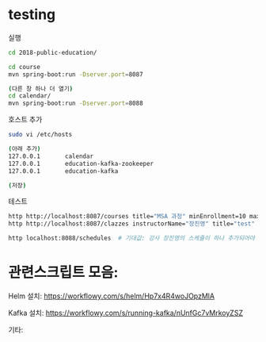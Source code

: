 #  testing

실행 
```bash
cd 2018-public-education/

cd course
mvn spring-boot:run -Dserver.port=8087

(다른 창 하나 더 열기)
cd calendar/
mvn spring-boot:run -Dserver.port=8088


```




호스트 추가
```bash
sudo vi /etc/hosts

(아래 추가)
127.0.0.1       calendar
127.0.0.1       education-kafka-zookeeper
127.0.0.1       education-kafka

(저장)
```

테스트
```bash
http http://localhost:8087/courses title="MSA 과정" minEnrollment=10 maxEnrollment=100 duration=3 unitPrice=100
http http://localhost:8087/clazzes instructorName="장진영" title="test" course="http://localhost:8080/courses/1"

http localhost:8088/schedules  # 기대값: 강사 장진영의 스케쥴이 하나 추가되어야 함.
```


#  관련스크립트 모음:

Helm 설치:
https://workflowy.com/s/helm/Hp7x4R4woJOpzMlA

Kafka 설치:
https://workflowy.com/s/running-kafka/nUnfGc7vMrkoyZSZ

기타:

